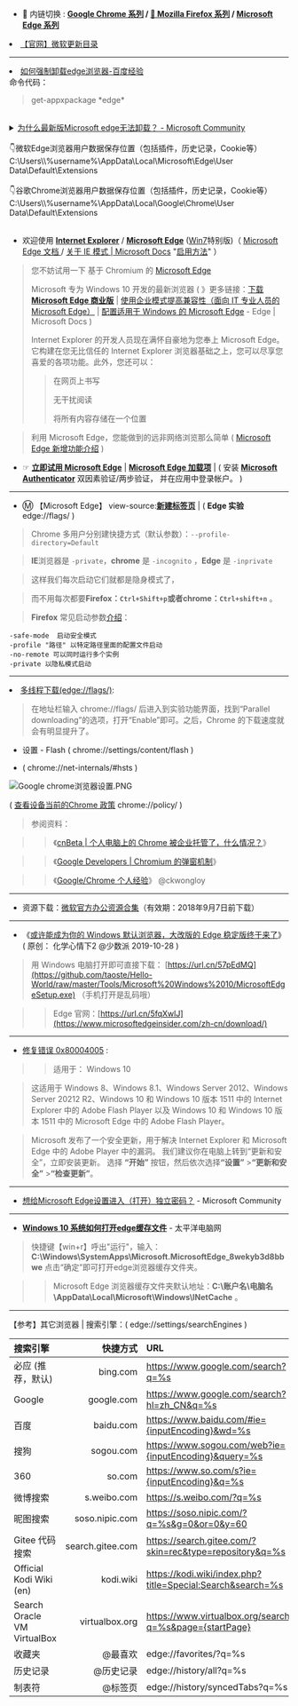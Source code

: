 - 🔄 内链切换 : **[Google Chrome 系列](https://github.com/taoste/Hello-World/tree/master/Tools/Google%20Chrome) / 
[🦊 Mozilla Firefox 系列](https://github.com/taoste/Hello-World/tree/master/Tools/Mozilla%20Firefox)  / 
[Microsoft Edge 系列](https://github.com/taoste/Hello-World/tree/master/Tools/Microsoft%20Windows%2010/Edge)**

<li><a href="https://www.catalog.update.microsoft.com/Search.aspx?q=Microsoft%20Edge-Stable%20Channel%20Version">【官网】微软更新目录</a></li>

------------------------------------------------------------------------------------------------------------------

<li><a href="https://jingyan.baidu.com/article/5d368d1ec920c87e61c0574a.html">如何强制卸载edge浏览器-百度经验</a></li>
命令代码：
<blockquote>get-appxpackage *edge*</blockquote>
<br>
<details>
	<summary>
      <a href="https://answers.microsoft.com/zh-hans/microsoftedge/forum/all/%E4%B8%BA%E4%BB%80%E4%B9%88%E6%9C%80%E6%96%B0/7172bdf6-9eb6-4f4c-a387-e003cc021aca">为什么最新版Microsoft edge无法卸载？ - Microsoft Community</a>
   </summary>
   <p data-prewrap="true">您好！</p>
<p data-prewrap="true" />
<p data-prewrap="true">非常欢迎您来微软技术支持社区咨询，</p>
<p data-prewrap="true" />
<p data-prewrap="true">Microsoft Edge 浏览器是 Windows 操作系统内置的新版浏览器应用，属于内置应用，是无法在设置中直接卸载的。</p>
<p data-prewrap="true" />
<p data-prewrap="true">如果您需要移除 Microsoft Edge 浏览器，您可以尝试以下方案进行操作：</p>
<p data-prewrap="true" />
<p data-prewrap="true">1、查看你当前 Microsoft Edge 浏览器版本号，地址栏输入：edge://settings/help，查看当前版本，比如：</p>
<p data-prewrap="true" />
<p data-prewrap="true">
<a href="https://filestore.community.support.microsoft.com/api/images/d349d413-6c90-41cf-8908-f2f93e38d24b?upload=true&amp;fud_access=wJJIheezUklbAN2ppeDns8cDNpYs3nCYjgitr%2bfFBh2dqlqMuW7np3F6Utp%2fKMltnRRYFtVjOMO5tpbpW9UyRAwvLeec5emAPixgq9ta07Dgnp2aq5eJbnfd%2fU3qhn545IgYUrp80qEKodWHhHWZuscjO0p%2b19ECUU4cI%2bZUSf6Lmadw3KUSfGbjd7dNHju6uAjLgs9oSqbd10559Jpvfs7yYLVU0cS6D3c1MmosSG25iiXXdPbNFFnc%2bgWx7BY0QsOyH5yGxOBCWioOBKdfRfjHtm6dBZ8CZN7QuCDuXBqvU3%2bwy8Q318Uo96OSBcXFc9QZT5B4V6mih%2fRAysv48DtBBeANFAanGCpaFyxGkSSzeqeEjK8kFJk%2bfg9e3Bg93H%2b8sG%2b9TOF4MtXMJysTTYDJEsTfZvrA%2fcqmpoKwDso%3d" class="ans-image-link" target="_blank" rel="noopener noreferrer nofollow" title="filestore.community.support.microsoft.com">
<img src="https://filestore.community.support.microsoft.com/api/images/d349d413-6c90-41cf-8908-f2f93e38d24b?upload=true&amp;fud_access=wJJIheezUklbAN2ppeDns8cDNpYs3nCYjgitr%2bfFBh2dqlqMuW7np3F6Utp%2fKMltnRRYFtVjOMO5tpbpW9UyRAwvLeec5emAPixgq9ta07Dgnp2aq5eJbnfd%2fU3qhn545IgYUrp80qEKodWHhHWZuscjO0p%2b19ECUU4cI%2bZUSf6Lmadw3KUSfGbjd7dNHju6uAjLgs9oSqbd10559Jpvfs7yYLVU0cS6D3c1MmosSG25iiXXdPbNFFnc%2bgWx7BY0QsOyH5yGxOBCWioOBKdfRfjHtm6dBZ8CZN7QuCDuXBqvU3%2bwy8Q318Uo96OSBcXFc9QZT5B4V6mih%2fRAysv48DtBBeANFAanGCpaFyxGkSSzeqeEjK8kFJk%2bfg9e3Bg93H%2b8sG%2b9TOF4MtXMJysTTYDJEsTfZvrA%2fcqmpoKwDso%3d" alt="图片" />
</a>
</p>
<p data-prewrap="true" />
<p data-prewrap="true">2、打开 Windows 资源管理器，定位到：C:\Program Files (x86)\Microsoft\Edge\Application，</p>
<p data-prewrap="true" />
<p data-prewrap="true">3、再打开对应版本的文件夹，再打开“Installer”文件夹，找到并选中“setup.exe”，</p>
<p data-prewrap="true" />
<p data-prewrap="true">4、点击左上角“文件”，选择以管理员身份运行 Windows Power Shell，</p>
<p data-prewrap="true" />
<p data-prewrap="true">5、键入命令：<span style="text-align: justify">.\setup.exe -uninstall -system-level -verbose-logging -force-uninstall，执行后即可完成 </span>Microsoft Edge 浏览器的卸载。</p>
<p data-prewrap="true" />
<p data-prewrap="true">免责声明：Microsoft Edge 是 Microsoft 推荐的 web 浏览器，并且是 Windows 的默认 web 浏览器。 由于 Windows 支持依赖于 web 平台的应用程序，因此我们的默认 web 浏览器是操作系统的基本组件，卸载Edge可能会影响系统。</p>
<p data-prewrap="true" />
<p data-prewrap="true">当您需要再次安装 Microsoft Edge 浏览器时，可以通过应用商店直接获取下载安装即可。</p>
</details>

<br>
👇微软Edge浏览器用户数据保存位置（包括插件，历史记录，Cookie等）<br>
C:\Users\\%username%\AppData\Local\Microsoft\Edge\User Data\Default\Extensions<br>
<br>
👇谷歌Chrome浏览器用户数据保存位置（包括插件，历史记录，Cookie等）<br>
C:\Users\\%username%\AppData\Local\Google\Chrome\User Data\Default\Extensions<br>
<br>

- 欢迎使用 [**Internet Explorer**](https://support.microsoft.com/zh-cn/help/17621/internet-explorer-downloads) /  [**Microsoft Edge**](https://microsoftedgewelcome.microsoft.com/zh-cn/) ([Win7](https://www.microsoftedgeinsider.com/zh-cn/download?platform=win7)特别版)（ [Microsoft Edge 文档
](https://docs.microsoft.com/zh-cn/DeployEdge/) / [关于 IE 模式 | Microsoft Docs](https://docs.microsoft.com/zh-cn/deployedge/edge-ie-mode) "[启用方法](https://github.com/taoste/Hello-World/blob/master/Tools/Microsoft%20Windows%2010/Edge/%E5%90%AF%E7%94%A8Edge%E7%9A%84IE%E6%A8%A1%E5%BC%8F.md)" ）
> 您不妨试用一下 基于 Chromium 的 [Microsoft Edge](https://microsoftedgewelcome.microsoft.com/zh-cn/)
> 
> Microsoft 专为 Windows 10 开发的最新浏览器    ( 》更多链接：[下载 **Microsoft Edge 商业版**](https://www.microsoft.com/zh-cn/edge/business/download) | [使用企业模式提高兼容性（面向 IT 专业人员的 Microsoft Edge）](https://docs.microsoft.com/zh-cn/microsoft-edge/deploy/emie-to-improve-compatibility) | [配置适用于 Windows 的 Microsoft Edge](https://docs.microsoft.com/zh-cn/DeployEdge/configure-microsoft-edge) - Edge | Microsoft Docs )
> 
> Internet Explorer 的开发人员现在满怀自豪地为您奉上 Microsoft Edge。它构建在您无比信任的 Internet Explorer 浏览器基础之上，您可以尽享您喜爱的各项功能。此外，您还可以：
> 
>>  在网页上书写
>>
>>  无干扰阅读
>>
>>将所有内容存储在一个位置

>利用 Microsoft Edge，您能做到的远非网络浏览那么简单 ( <a href="https://microsoftedgewelcome.microsoft.com/zh-cn/update/">Microsoft Edge 新增功能介绍</a> )

- ☞ [**立即试用 Microsoft Edge**](https://www.microsoft.com/zh-cn/MicrosoftEdgeWelcome) |  [**Microsoft Edge 加载项**](https://microsoftedge.microsoft.com/addons/Microsoft-Edge-Extensions-Home?hl=zh-CN)  | ( 安装 [**Microsoft Authenticator**](https://go.microsoft.com/fwlink/?LinkId=869155) 双因素验证/两步验证， 并在应用中登录帐户。  )
   
-------------------------------------------------

- Ⓜ️ 【Microsoft Edge】 view-source:[**新建标签页**](https://ntp.msn.cn/edge/ntp?locale=zh-cn&fre=1&dsp=1&sp=必应) | ( **Edge 实验**  edge://flags/ )

> Chrome 多用户分别建快捷方式（默认参数）：`--profile-directory=Default`

> **IE**浏览器是 `-private`，**chrome** 是 `-incognito` ，**Edge** 是 `-inprivate`

> 这样我们每次启动它们就都是隐身模式了，

> 而不用每次都要**Firefox：`Ctrl+Shift+p`**或者**chrome：`Ctrl+shift+n`** 。

> **Firefox** 常见启动参数[介绍](http://mozilla.com.cn/thread-21637-1-1.html)：
```
-safe-mode  启动安全模式
-profile "路径" 以特定路径里面的配置文件启动
-no-remote 可以同时运行多个实例
-private 以隐私模式启动
```
-------------------------------------------

<li><a href="https://www.llq.info/edge/8912.html" target="_blank" title="Edge 浏览器隐藏功能一览：多线程下载、IE 模式、阻止视频自动播放等-浏览器资讯网:"/>多线程下载(edge://flags/)</a>:</li>
<blockquote>在地址栏输入 chrome://flags/ 后进入到实验功能界面，找到“Parallel downloading”的选项，打开“Enable”即可。之后，Chrome 的下载速度就会有明显提升了。</blockquote>

- 设置 - Flash ( chrome://settings/content/flash )

- ( chrome://net-internals/#hsts )

<img src="https://raw.githubusercontent.com/taoste/Hello-World/master/Tools/Google%20Chrome/Google%20chrome%E6%B5%8F%E8%A7%88%E5%99%A8%E8%AE%BE%E7%BD%AE.PNG" border="0" alt="Google chrome浏览器设置.PNG" title="Google chrome浏览器设置.PNG">

( <a href="https://support.google.com/chrome/a/answer/9024365?hl=zh-Hans" title="查看设备当前的Chrome 政策- Google Chrome Enterprise帮助">查看设备当前的Chrome 政策</a> chrome://policy/ ) 

> 参阅资料：

>> 《[cnBeta | 个人电脑上的 Chrome 被企业托管了，什么情况？](https://www.cnbeta.com/articles/tech/875243.htm )》

>> 《[Google Developers | Chromium 的弹窗机制](https://developers.google.com/web/updates/2017/03/dialogs-policy?hl=zh-cn)》

>> 《[Google/Chrome 个人经验](http://kisss.cjli.info/auxiliary/Google-Chrome-Experience.html)》 @ckwongloy

  
-------------------------------------------------

- 资源下载：[微软官方办公资源合集](Office.md)（有效期：2018年9月7日前下载）
   
-------------------------------------------------

- 《[或许能成为你的 Windows 默认浏览器，大改版的 Edge 稳定版终于来了](https://mp.weixin.qq.com/s/05QoUqoMfNEyDOIyM440Xw)》
(  原创： 化学心情下2 @少数派 2019-10-28 )

> 用 Windows 电脑打开即可直接下载： [https://url.cn/57pEdMQ](https://github.com/taoste/Hello-World/raw/master/Tools/Microsoft%20Windows%2010/MicrosoftEdgeSetup.exe) （手机打开是乱码哦）

>> Edge 官网：[https://url.cn/5fqXwlJ](https://www.microsoftedgeinsider.com/zh-cn/download/)
   
-------------------------------------------------

- [修复错误 0x80004005](https://support.microsoft.com/zh-cn/help/4028090/windows-fix-error-0x80004005) : 
>> 适用于： Windows 10

>这适用于 Windows 8、Windows 8.1、Windows Server 2012、Windows Server 20212 R2、Windows 10 和 Windows 10 版本 1511 中的 Internet Explorer 中的 Adobe Flash Player 以及 Windows 10 和 Windows 10 版本 1511 中的 Microsoft Edge 中的 Adobe Flash Player。

>   <p>Microsoft 发布了一个安全更新，用于解决 Internet Explorer 和 Microsoft Edge 中的 Adobe Player 中的漏洞。 我们建议你在电脑上转到“更新和安全”，立即安装更新。 选择 <b>“开始”</b> <span class=\"win-icon win-icon-WindowsLogo\"></span> 按钮，然后依次选择<b>“设置”</b> <span class=\"win-icon win-icon-Settings\"></span>><b>“更新和安全”</b> <span class=\"win-icon win-icon-Sync\"></span>><b>“检查更新”</b>。</p>
   
-------------------------------------------------

- [想给Microsoft Edge设置进入（打开）独立密码？](https://answers.microsoft.com/zh-hans/edge/forum/all/%E6%83%B3%E7%BB%99microsoft/4069a0d8-1c87-4448-8b56-3e19a12f6227) - Microsoft Community

-------------------------------------------------

- [**Windows 10 系统如何打开edge缓存文件**](https://www.pconline.com.cn/win10/1105/11059165.html) - 太平洋电脑网

> 快捷键【win+r】呼出"运行"，输入：**C:\Windows\SystemApps\Microsoft.MicrosoftEdge_8wekyb3d8bbwe**  点击“确定”即可打开edge浏览器缓存文件夹。

>> Microsoft Edge 浏览器缓存文件夹默认地址：**C:\账户名\电脑名\AppData\Local\Microsoft\Windows\INetCache** 。

-------------------------------------------------

 【参考】其它浏览器 | 搜索引擎：( edge://settings/searchEngines )
 
| 搜索引擎 |  快捷方式 | URL |
| :-----| ----: | :---- |
| 必应 (推荐，默认) |  bing.com | https://www.google.com/search?q=%s |
| Google |  google.com | https://www.google.com/search?hl=zh_CN&q=%s |
| 百度 |  baidu.com | https://www.baidu.com/#ie={inputEncoding}&wd=%s |
| 搜狗 |  sogou.com | https://www.sogou.com/web?ie={inputEncoding}&query=%s |
| 360 |  so.com | https://www.so.com/s?ie={inputEncoding}&q=%s |
| 微博搜索 |  s.weibo.com | https://s.weibo.com/?q=%s |
| 昵图搜索 |  soso.nipic.com | https://soso.nipic.com/?q=%s&g=0&or=0&y=60 |
| Gitee 代码搜索 | search.gitee.com | https://search.gitee.com/?skin=rec&type=repository&q=%s |
| Official Kodi Wiki (en) |  kodi.wiki | https://kodi.wiki/index.php?title=Special:Search&search=%s |
| Search Oracle VM VirtualBox |  virtualbox.org | https://www.virtualbox.org/search?q=%s&page={startPage} |
| 收藏夹 |  @最喜欢 | edge://favorites/?q=%s |
| 历史记录 | @历史记录 | edge://history/all?q=%s |
| 制表符 |  @标签页 | edge://history/syncedTabs?q=%s |
